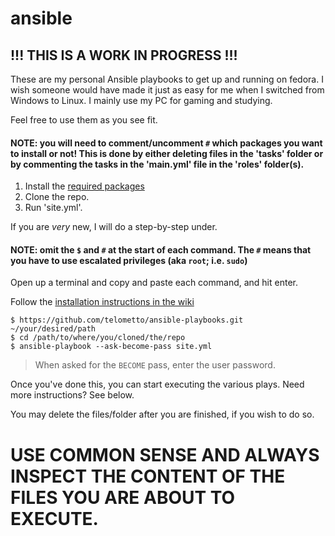 # ansible
## !!! THIS IS A WORK IN PROGRESS !!!
These are my personal Ansible playbooks to get up and running on fedora.
I wish someone would have made it just as easy for me when I switched from Windows to Linux.
I mainly use my PC for gaming and studying.

Feel free to use them as you see fit.

#### NOTE: you will need to comment/uncomment `#` which packages you want to install or not! This is done by either deleting files in the 'tasks' folder or by commenting the tasks in the 'main.yml' file in the 'roles' folder(s).
1. Install the [required packages](https://github.com/telometto/ansible/wiki/Requirements)
2. Clone the repo.
3. Run 'site.yml'.

If you are *very* new, I will do a step-by-step under.

#### NOTE: omit the `$` and `#` at the start of each command. The `#` means that you have to use escalated privileges (aka `root`; i.e. `sudo`)

Open up a terminal and copy and paste each command, and hit enter.

Follow the [installation instructions in the wiki](https://github.com/telometto/ansible/wiki/Requirements)
```
$ https://github.com/telometto/ansible-playbooks.git ~/your/desired/path
$ cd /path/to/where/you/cloned/the/repo
$ ansible-playbook --ask-become-pass site.yml
```
>When asked for the `BECOME` pass, enter the user password.

Once you've done this, you can start executing the various plays. Need more instructions? See below.

You may delete the files/folder after you are finished, if you wish to do so.

# USE COMMON SENSE AND ALWAYS INSPECT THE CONTENT OF THE FILES YOU ARE ABOUT TO EXECUTE.